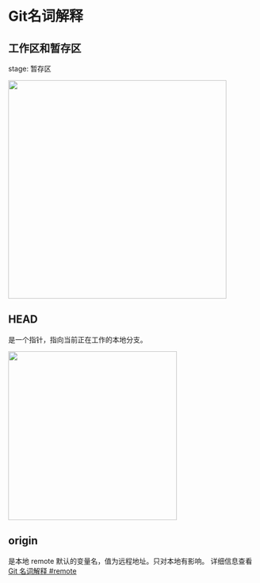 # Git名词解释

## 工作区和暂存区

stage: 暂存区

<img style="width: 440px;" src="https://img2020.cnblogs.com/blog/1141466/202004/1141466-20200421201347236-224499312.png" />

<br />

## HEAD

是一个指针，指向当前正在工作的本地分支。

<img style="width: 340px;" src="https://img2020.cnblogs.com/blog/1141466/202004/1141466-20200422003048219-311549121.png" />

<br />

## origin

是本地 remote 默认的变量名，值为远程地址。只对本地有影响。 详细信息查看 [Git 名词解释 #remote](https://www.cnblogs.com/whosmeya/p/12744940.html#remote)

<br />
